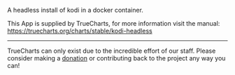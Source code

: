 A headless install of kodi in a docker container.

This App is supplied by TrueCharts, for more information visit the manual: https://truecharts.org/charts/stable/kodi-headless

---

TrueCharts can only exist due to the incredible effort of our staff.
Please consider making a [donation](https://truecharts.org/docs/about/sponsor) or contributing back to the project any way you can!
